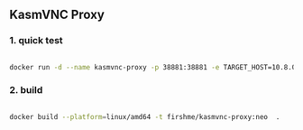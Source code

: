 ## KasmVNC Proxy



### 1. quick test

```bash

docker run -d --name kasmvnc-proxy -p 38881:38881 -e TARGET_HOST=10.8.0.19 -e TARGET_PORT=33335 -e USERNAME=admin -e PASSWORD=adminaisoc  -e PROXY_PORT=38881 -e ACCESS_TOKEN=adminaisoc firshme/kasmvnc-proxy:neo


```


### 2. build

```bash

docker build --platform=linux/amd64 -t firshme/kasmvnc-proxy:neo  .

```